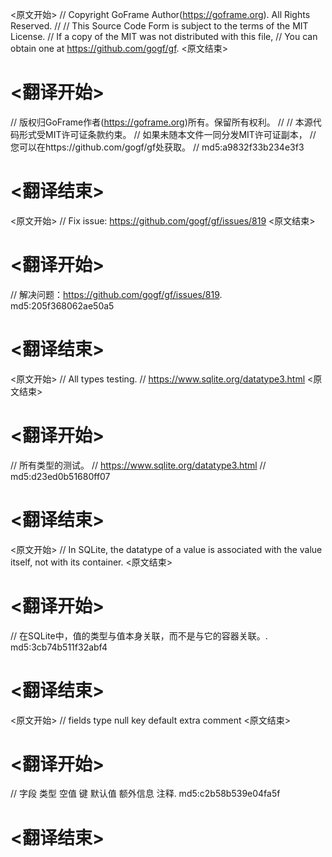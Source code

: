 
<原文开始>
// Copyright GoFrame Author(https://goframe.org). All Rights Reserved.
//
// This Source Code Form is subject to the terms of the MIT License.
// If a copy of the MIT was not distributed with this file,
// You can obtain one at https://github.com/gogf/gf.
<原文结束>

# <翻译开始>
// 版权归GoFrame作者(https://goframe.org)所有。保留所有权利。
//
// 本源代码形式受MIT许可证条款约束。
// 如果未随本文件一同分发MIT许可证副本，
// 您可以在https://github.com/gogf/gf处获取。
// md5:a9832f33b234e3f3
# <翻译结束>


<原文开始>
// Fix issue: https://github.com/gogf/gf/issues/819
<原文结束>

# <翻译开始>
// 解决问题：https://github.com/gogf/gf/issues/819. md5:205f368062ae50a5
# <翻译结束>


<原文开始>
// All types testing.
// https://www.sqlite.org/datatype3.html
<原文结束>

# <翻译开始>
// 所有类型的测试。
// https://www.sqlite.org/datatype3.html
// md5:d23ed0b51680ff07
# <翻译结束>


<原文开始>
// In SQLite, the datatype of a value is associated with the value itself, not with its container.
<原文结束>

# <翻译开始>
// 在SQLite中，值的类型与值本身关联，而不是与它的容器关联。. md5:3cb74b511f32abf4
# <翻译结束>


<原文开始>
// fields		type	null	key	default	extra	comment
<原文结束>

# <翻译开始>
// 字段	类型	空值	键	默认值	额外信息	注释. md5:c2b58b539e04fa5f
# <翻译结束>

